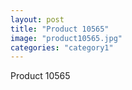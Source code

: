 ```yaml
---
layout: post
title: "Product 10565"
image: "product10565.jpg"
categories: "category1"
---
```

Product 10565
